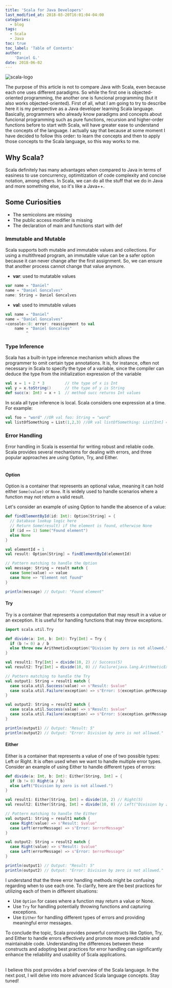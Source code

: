 ```yaml
---
title: 'Scala for Java Developers'
last_modified_at: 2018-03-20T16:01:04-04:00
categories:
  - blog
tags:
  - Scala
  - Java
toc: true
toc_label: 'Table of Contents'
author:
    'Daniel G.' 
date: 2018-06-02
---
```


![scala-logo](/img/scala-logo.png)

The purpose of this article is not to compare Java with Scala, even because each one uses different paradigms. So while the first one is objected-oriented programming, the another one is funcional programming (but it also works objected-oriented). First of all, what I am going to try to describe here it is my perspective as a Java developer learning Scala language.
Basically, programmers who already know paradigms and concepts about funcional programming such as pure functions, recursion and higher-order functions before to start with Scala, will have greater ease to understand the concepts of the language. I actually say that because at some moment I have decided to follow this order: to learn the concepts and then to apply those concepts to the Scala language, so this way works to me.

## Why Scala?

Scala definitely has many advantages when compared to Java in terms of easiness to use concurrency, optimitization of code complexity and concise notation, among others. In Scala, we can do all the stuff that we do in Java and more something else, so it's like a Java++.

## Some Curiosities

- The semicolons are missing
- The public access modifier is missing
- The declaration of main and functions start with def

<!---## My Experience--->

<!---## Let's try some codes --->

### Immutable and Mutable

Scala supports both mutable and immutable values and collections. For using a multithread program, an immutable value can be a safer option because it can never change after the first assignment. So, we can ensure that another process cannot change that value anymore.

- **var**: used to mutatable values

```scala
var name = "Daniel"
name = "Daniel Goncalves"
name: String = Daniel Goncalves
```

- **val**: used to immutable values

```scala
val name = "Daniel"
name = "Daniel Goncalves"
<console>:8: error: reassignment to val
    name = "Daniel Goncalves"
         ^
```

<!---###  Defining function

```scala
val func = (x: String) => x.length

def func(x: String): Int = s.length

//OR using automatic type inference
def func(x: String) = s.length
```--->

### Type Inference

Scala has a built-in type inference mechanism which allows the programmer to omit certain type annotations. It is, for instance, often not necessary in Scala to specify the type of a variable, since the compiler can deduce the type from the initialization expression of the variable

```scala
val x = 1 + 2 * 3         // the type of x is Int
val y = x.toString()      // the type of y is String
def succ(x: Int) = x + 1  // method succ returns Int values
```

In scala all type inference is local. Scala considers one expression at a time. For example:

```scala
val foo = "word" //OR val foo: String = "word"
val listOfSomething = List(1,2,3) //OR val listOfSomething: List[Int] = List(1,2,3)

```

### Error Handling
Error handling in Scala is essential for writing robust and reliable code. Scala provides several mechanisms for dealing with errors, and three popular approaches are using Option, Try, and Either.
\
&nbsp;

#### Option
Option is a container that represents an optional value, meaning it can hold either `Some(value)` or `None`. It is widely used to handle scenarios where a function may not return a valid result.

Let's consider an example of using Option to handle the absence of a value:
```scala
def findElementById(id: Int): Option[String] = {
  // Database lookup logic here
  // Return Some(result) if the element is found, otherwise None
  if (id == 1) Some("Found element")
  else None
}

val elementId = 1
val result: Option[String] = findElementById(elementId)

// Pattern matching to handle the Option
val message: String = result match {
  case Some(value) => value
  case None => "Element not found"
}

println(message) // Output: "Found element"
```

#### Try
Try is a container that represents a computation that may result in a value or an exception. It is useful for handling functions that may throw exceptions.
```scala
import scala.util.Try

def divide(a: Int, b: Int): Try[Int] = Try {
  if (b != 0) a / b
  else throw new ArithmeticException("Division by zero is not allowed.")
}

val result1: Try[Int] = divide(10, 2) // Success(5)
val result2: Try[Int] = divide(10, 0) // Failure(java.lang.ArithmeticException: Division by zero is not allowed.)

// Pattern matching to handle the Try
val output1: String = result1 match {
  case scala.util.Success(value) => s"Result: $value"
  case scala.util.Failure(exception) => s"Error: ${exception.getMessage}"
}

val output2: String = result2 match {
  case scala.util.Success(value) => s"Result: $value"
  case scala.util.Failure(exception) => s"Error: ${exception.getMessage}"
}

println(output1) // Output: "Result: 5"
println(output2) // Output: "Error: Division by zero is not allowed."
```

#### Either
Either is a container that represents a value of one of two possible types: Left or Right. It is often used when we want to handle multiple error types.
Consider an example of using Either to handle different types of errors:
```scala
def divide(a: Int, b: Int): Either[String, Int] = {
  if (b != 0) Right(a / b)
  else Left("Division by zero is not allowed.")
}

val result1: Either[String, Int] = divide(10, 2) // Right(5)
val result2: Either[String, Int] = divide(10, 0) // Left("Division by zero is not allowed.")

// Pattern matching to handle the Either
val output1: String = result1 match {
  case Right(value) => s"Result: $value"
  case Left(errorMessage) => s"Error: $errorMessage"
}

val output2: String = result2 match {
  case Right(value) => s"Result: $value"
  case Left(errorMessage) => s"Error: $errorMessage"
}

println(output1) // Output: "Result: 5"
println(output2) // Output: "Error: Division by zero is not allowed."
```

I understand that the three error handling methods might be confusing regarding when to use each one. To clarify, here are the best practices for utilizing each of them in different situations:
- Use `Option` for cases where a function may return a value or None.
- Use `Try` for handling potentially throwing functions and capturing exceptions.
- Use `Either` for handling different types of errors and providing meaningful error messages.

To conclude the topic, Scala provides powerful constructs like Option, Try, and Either to handle errors effectively and promote more predictable and maintainable code. Understanding the differences between these constructs and adopting best practices for error handling can significantly enhance the reliability and usability of Scala applications.
\
&nbsp;

I believe this post provides a brief overview of the Scala language. In the next post, I will delve into more advanced Scala language concepts. Stay tuned!

